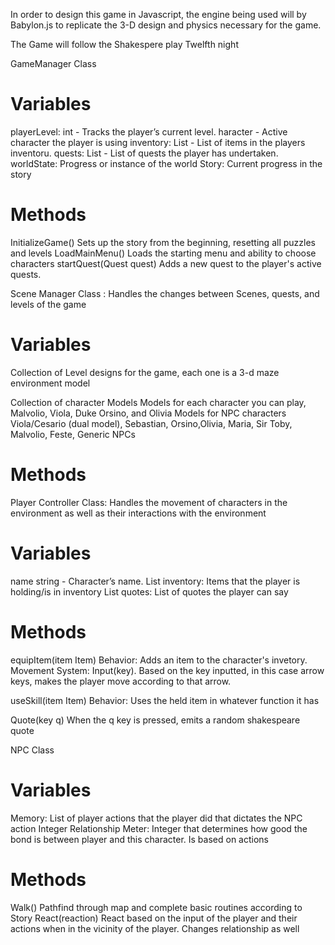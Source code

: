 In order to design this game in Javascript, the engine being used will by Babylon.js to replicate the 3-D design and physics necessary for the game.

The Game will follow the Shakespere play Twelfth night


GameManager Class
# Variables
playerLevel: int - Tracks the player’s current level.
haracter - Active character the player is using
inventory: List<Item> - List of items in the players inventoru.
quests: List<Quest> - List of quests the player has undertaken.
worldState: Progress or instance of the world
Story: Current progress in the story


# Methods
InitializeGame()
Sets up the story from the beginning, resetting all puzzles and levels
LoadMainMenu()
Loads the starting menu and ability to choose characters
startQuest(Quest quest) Adds a new quest to the player's active quests.


Scene Manager Class : Handles the changes between Scenes, quests, and levels of the game
# Variables
Collection of Level designs for the game, each one is a 3-d maze environment model

Collection of character Models
Models for each character you can play, Malvolio, Viola, Duke Orsino, and Olivia
Models for NPC characters Viola/Cesario (dual model), Sebastian, Orsino,Olivia, Maria, Sir Toby, Malvolio, Feste, Generic NPCs

# Methods

Player Controller Class: Handles the movement of characters in the environment as well as their interactions with the environment

# Variables
name string - Character’s name.
List<Item> inventory: Items that the player is holding/is in inventory
List<Strings> quotes: List of quotes the player can say


# Methods
equipItem(item Item)
Behavior: Adds an item to the character's invetory.
Movement System: Input(key). Based on the key inputted, in this case arrow keys, makes the player move according to that arrow.

useSkill(item Item)
Behavior: Uses the held item in whatever function it has

Quote(key q)
When the q key is pressed, emits a random shakespeare quote

NPC Class

# Variables
<List> Memory: List of player actions that the player did that dictates the NPC action
Integer Relationship Meter: Integer that determines how good the bond is between player and this character. Is based on actions

# Methods
Walk() Pathfind through map and complete basic routines according to Story
React(reaction) React based on the input of the player and their actions when in the vicinity of the player. Changes relationship as well

